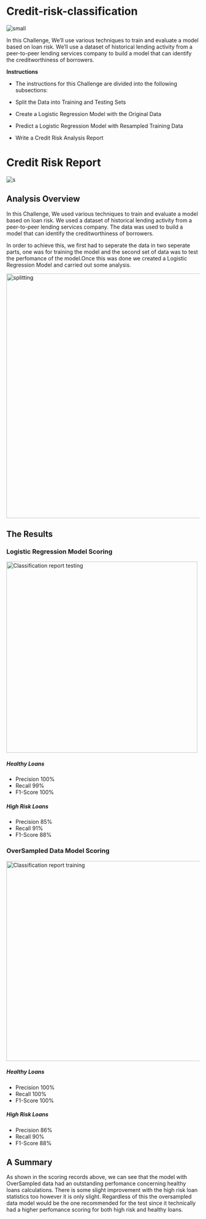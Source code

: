 # Credit-risk-classification

![small](https://user-images.githubusercontent.com/112433621/227211600-3291d7f7-92c7-4cb0-a934-55d1febfce49.jpg)


In this Challenge, We’ll use various techniques to train and evaluate a model based on loan risk. We’ll use a dataset of historical lending activity from a peer-to-peer lending services company to build a model that can identify the creditworthiness of borrowers.

**Instructions**

- The instructions for this Challenge are divided into the following subsections:

- Split the Data into Training and Testing Sets

- Create a Logistic Regression Model with the Original Data

- Predict a Logistic Regression Model with Resampled Training Data

- Write a Credit Risk Analysis Report

# Credit Risk Report 
![s](https://user-images.githubusercontent.com/112433621/227235577-60f43006-3c23-4a69-b808-f826b9f0e046.jpg)


## Analysis Overview

In this Challenge, We used various techniques to train and evaluate a model based on loan risk. 
We used a dataset of historical lending activity from a peer-to-peer lending services company. 
The data was used to build a model that can identify the creditworthiness of borrowers.


In order to achieve this, we first had to seperate the data in two seperate parts, one was for training the model and the second set of data was to test the perfomance of the model.Once this was done we created a Logistic Regression Model and carried out some analysis.

<img width="637" alt="splitting" src="https://user-images.githubusercontent.com/112433621/227233743-e4986c47-a1c2-4744-a62b-96d0965b0ba2.png">
 

## The Results

### Logistic Regression Model Scoring
<img width="498" alt="Classification report testing" src="https://user-images.githubusercontent.com/112433621/227234221-aec57f12-db76-4b40-983c-db5b229cde82.png">

##### Healthy Loans
- Precision 100%
- Recall 99%
- F1-Score 100%

##### High Risk Loans
- Precision 85%
- Recall 91%
- F1-Score 88%

### OverSampled Data Model Scoring
<img width="521" alt="Classification report training" src="https://user-images.githubusercontent.com/112433621/227234404-26057714-0bde-41d7-8af3-bb139feacb23.png">

##### Healthy Loans
- Precision 100%
- Recall 100%
- F1-Score 100%

##### High Risk Loans
- Precision 86%
- Recall 90%
- F1-Score 88%

## A Summary

As shown in the scoring records above, we can see that the model with OverSampled data had an outstanding perfomance concerning healthy loans calculations. There is some slight improvement with the high risk loan statistics too however it is only slight. Regardless of this the oversampled data model would be the one recommended for the test since it technically had a higher perfomance scoring for both high risk and healthy loans.
